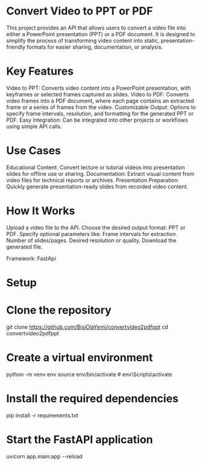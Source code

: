 # Convert Video to PPT or PDF

This project provides an API that allows users to convert a video file into either a PowerPoint presentation (PPT) or a PDF document. It is designed to simplify the process of transforming video content into static, presentation-friendly formats for easier sharing, documentation, or analysis.

# Key Features
Video to PPT: Converts video content into a PowerPoint presentation, with keyframes or selected frames captured as slides.
Video to PDF: Converts video frames into a PDF document, where each page contains an extracted frame or a series of frames from the video.
Customizable Output: Options to specify frame intervals, resolution, and formatting for the generated PPT or PDF.
Easy Integration: Can be integrated into other projects or workflows using simple API calls.

# Use Cases
Educational Content: Convert lecture or tutorial videos into presentation slides for offline use or sharing.
Documentation: Extract visual content from video files for technical reports or archives.
Presentation Preparation: Quickly generate presentation-ready slides from recorded video content.

# How It Works
Upload a video file to the API.
Choose the desired output format: PPT or PDF.
Specify optional parameters like:
Frame intervals for extraction.
Number of slides/pages.
Desired resolution or quality.
Download the generated file.

Framework: FastApi

# Setup

# Clone the repository
git clone https://github.com/BisiOlaYemi/convertvideo2pdfppt
cd convertvideo2pdfppt

# Create a virtual environment
python -m venv env
source env/bin/activate  # env\Scripts\activate

# Install the required dependencies
pip install -r requirements.txt

# Start the FastAPI application
uvicorn app.main:app --reload




